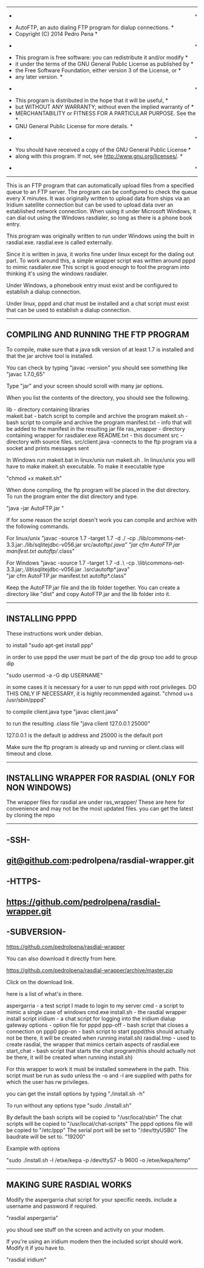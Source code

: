 
*************************************************************************
*                                                                       *
* AutoFTP, an auto dialing FTP program for dialup connections.          *
* Copyright (C) 2014  Pedro Pena                                        *
*                                                                       *
* This program is free software: you can redistribute it and/or modify  *
* it under the terms of the GNU General Public License as published by  *
* the Free Software Foundation, either version 3 of the License, or     *
* any later version.                                                    *
*                                                                       * 
* This program is distributed in the hope that it will be useful,       *
* but WITHOUT ANY WARRANTY; without even the implied warranty of        *
* MERCHANTABILITY or FITNESS FOR A PARTICULAR PURPOSE.  See the         *
* GNU General Public License for more details.                          *
*                                                                       *
* You should have received a copy of the GNU General Public License     *
* along with this program.  If not, see <http://www.gnu.org/licenses/>. *
*                                                                       *                                         
*************************************************************************



This is an FTP program that can automatically upload files from a specified queue
to an FTP server. The program can be configured to check the queue every X minutes.
It was originally written to upload data from ships via an Iridium satellite
connection but can be used to upload data over an established network connection.
When using it under Microsoft Windows, it can dial out using the Windows rasdialer,
so long as there is a phone book entry.

This program was originally written to run under Windows using the built in rasdial.exe.
rasdial.exe is called externally.

Since it is written in java, it works fine under linux except for the dialing out part.
To work around this, a simple wrapper script was written around pppd to mimic rasdialer.exe
This script is good enough to fool the program into thinking it's using the windows rasdialer.

Under Windows, a phonebook entry must exist and be configured to establish a dialup
connection.

Under linux, pppd and chat must be installed and a chat script must exist
that can be used to establish a dialup connection.

-----------------------------------------
**COMPILING AND RUNNING THE FTP PROGRAM**
-----------------------------------------

To compile, make sure that a java sdk version of at least 1.7 is installed
and that the jar archive tool is installed.

You can check by typing "javac -version"
you should see something like "javac 1.7.0_65"

Type "jar" and your screen should scroll with many jar options.

When you list the contents of the directory, you should see the following.

lib             - directory containing libraries  
makeit.bat      - batch script to compile and archive the program 
makeit.sh       - bash  script to compile and archive the program 
manifest.txt    - info that will be added to the manifest in the resulting jar file
ras_wrapper     - directory containing wrapper for rasdialer.exe
README.txt      - this document
src             - directory with source files.
src/client.java -connects to the ftp program via a socket and prints messages sent

In Windows run makeit.bat in linux/unix run makeit.sh .
In linux/unix you will have to make makeit.sh executable.
To make it executable type

"chmod +x makeit.sh"

When done compiling, the ftp program will be placed in the dist directory.
To run the program enter the dist directory and type.

"java -jar AutoFTP.jar "

If for some reason the script doesn't work you can compile and archive with the following commands.

For linux/unix
"javac -source 1.7 -target 1.7 -d ./ -cp ./lib/commons-net-3.3.jar:./lib/sqlitejdbc-v056.jar src/autoftp/*.java"
"jar cfm AutoFTP.jar manifest.txt autoftp/*.class"


For Windows
"javac -source 1.7 -target 1.7 -d .\ -cp .\lib\commons-net-3.3.jar;.\lib\sqlitejdbc-v056.jar .\src\autoftp\*.java"   
"jar cfm AutoFTP.jar manifest.txt autoftp\*.class"

Keep the AutoFTP.jar file and the lib folder together.
You can create a directory like "dist" and copy AutoFTP.jar and the lib folder into it.

-------------------
**INSTALLING PPPD**
-------------------
These instructions work under debian.

to install
"sudo apt-get install ppp"

in order to use pppd the user must be part of the dip group
too add to group dip

"sudo usermod -a -G dip USERNAME"

in some cases it is necessary for a user to run pppd with root privileges.
DO THIS ONLY IF NECESSARY, it is highly recommended against.
"chmod u+s /usr/sbin/pppd"


to compile client.java type
"javac client.java"

to run the resulting .class file
"java client 127.0.0.1 25000"

127.0.0.1 is the default ip address and 25000 is the default port

Make sure the ftp program is already up and running or client.class will timeout and close.

---------------------------------------------------------
**INSTALLING WRAPPER FOR RASDIAL (ONLY FOR NON WINDOWS)**
---------------------------------------------------------

The wrapper files for rasdial are under ras_wrapper/
These are here for convenience and may not be the most updated files.
you can get the latest by cloning the repo

-----
-SSH-
-----
git@github.com:pedrolpena/rasdial-wrapper.git
-------
-HTTPS-
-------
https://github.com/pedrolpena/rasdial-wrapper.git
-----
-SUBVERSION-
-----
https://github.com/pedrolpena/rasdial-wrapper
 
You can also download it directly from here.

https://github.com/pedrolpena/rasdial-wrapper/archive/master.zip

Click on the download link.


here is a list of what's in there.

aspergarria - a test script I made to login to my server
cmd         - a script to mimic a single case of windows cmd.exe
install.sh  - the rasdial wrapper install script 
iridium     - a chat script for logging into the iridium dialup gateway
options     - option file for pppd
ppp-off     - bash script that closes a connection on ppp0
ppp-on      - bash script to start pppd(this should actually not be there,
                  it will be created when running install.sh) 
rasdial.tmp - used to create rasdial, the wrapper that mimics  certain aspects of rasdial.exe 
start_chat  - bash script that starts the chat program(this should actually not be there,
                  it will be created when running install.sh) 


For this wrapper to work it must be installed somewhere in the path.
This script must be run as sudo unless the -o and -l are supplied with paths
for which the user has rw privileges.

you can get the install options by typing 
"./install.sh -h"


To run without any options type
"sudo ./install.sh"

By default the bash scripts will be copied to 
"/usr/local/sbin"
The chat scripts will be copied to
"/usr/local/chat-scripts"
The pppd options file will be copied to 
"/etc/ppp"
The serial port will be set to
"/dev/ttyUSB0"
The baudrate will be set to.
"19200"

Example with options

"sudo ./install.sh -l /etxe/kepa -p /dev/ttyS7 -b 9600 -o /etxe/kepa/temp"


-----------------------------
**MAKING SURE RASDIAL WORKS**
-----------------------------

Modify the aspergarria chat script for your specific needs.
include a username and password if required.

"rasdial aspergarria"

you shoud see stuff on the screen and activity on your modem.

If you're using an iridium modem then the included script should work.
Modify it if you have to.

"rasdial iridium"



